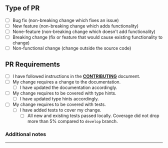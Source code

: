 ## Type of PR
<!--- What types of changes does your code introduce? Put an `x` in all the
boxes that apply: -->
- [ ] Bug fix (non-breaking change which fixes an issue)
- [ ] New feature (non-breaking change which adds functionality)
- [ ] None-feature (non-breaking change which doesn't add functionality)
- [ ] Breaking change (fix or feature that would cause existing functionality to change)
- [ ] Non-functional change (change outside the source code)
## PR Requirements
- [ ] I have followed instructions in the [**CONTRIBUTING**](https://github.com/nikolamilojica/illuminate/blob/develop/CONTRIBUTING.md) document.
- [ ] My change requires a change to the documentation.
  - [ ] I have updated the documentation accordingly.
- [ ] My change requires to be covered with type hints.
  - [ ] I have updated type hints accordingly.
- [ ] My change requires to be covered with tests.
  - [ ] I have added tests to cover my change.
    - [ ] All new and existing tests passed locally. Coverage did not drop more than 5% compared to `develop` branch.
### Additional notes
___
<!--- Add any additional notes here: -->
